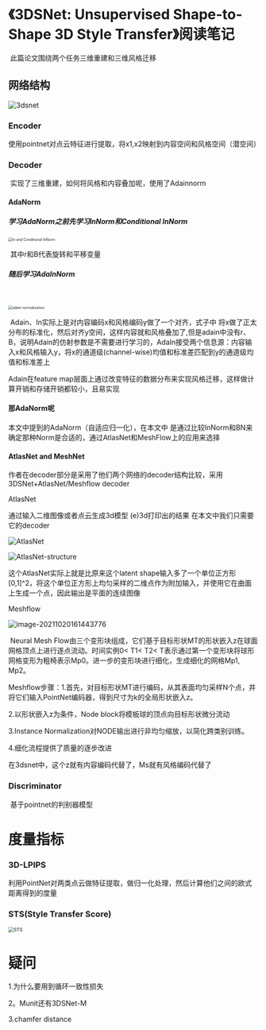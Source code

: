 # 《3DSNet: Unsupervised Shape-to-Shape 3D Style Transfer》阅读笔记

​	此篇论文围绕两个任务三维重建和三维风格迁移

## 网络结构

![3dsnet](D:\typora\Typora\document\picture\3dsnet.png)

### Encoder

​	使用pointnet对点云特征进行提取，将x1,x2映射到内容空间和风格空间（潜空间）

### Decoder

​	实现了三维重建，如何将风格和内容叠加呢，使用了Adainnorm

#### 	AdaNorm

##### 	学习AdaNorm之前先学习InNorm和Conditional InNorm

<img src="D:\typora\Typora\document\picture\In and Conditional InNorm.png" alt="In and Conditional InNorm" style="zoom: 50%;" />

​	其中r和B代表旋转和平移变量

##### 	随后学习AdaInNorm

​	

<img src="D:\typora\Typora\document\picture\adain normalization.png" alt="adain normalization" style="zoom:50%;" />  

​	Adain、In实际上是对内容编码x和风格编码y做了一个对齐，式子中 将x做了正太分布的标准化，然后对齐y空间，这样内容就和风格叠加了,但是adain中没有r、B，说明Adain的仿射参数是不需要进行学习的，AdaIn接受两个信息源：内容输入x和风格输入y，将x的通道级(channel-wise)均值和标准差匹配到y的通道级均值和标准差上



Adain在feature map层面上通过改变特征的数据分布来实现风格迁移，这样做计算开销和存储开销都较小，且易实现



#### 那AdaNorm呢

 本文中提到的AdaNorm（自适应归一化），在本文中 是通过比较InNorm和BN来确定那种Norm是合适的，通过AtlasNet和MeshFlow上的应用来选择

#### AtlasNet and MeshNet

作者在decoder部分是采用了他们两个网络的decoder结构比较，采用3DSNet+AtlasNet/Meshflow decoder

AtlasNet

通过输入二维图像或者点云生成3d模型  (e)3d打印出的结果 在本文中我们只需要它的decoder

![AtlasNet](D:\typora\Typora\document\picture\AtlasNet.png)

![AtlasNet-structure](D:\typora\Typora\document\picture\AtlasNet-structure.png)

这个AtlasNet实际上就是比原来这个latent shape输入多了一个单位正方形[0,1]^2，将这个单位正方形上均匀采样的二维点作为附加输入，并使用它在曲面上生成一个点，因此输出是平面的连续图像



Meshflow

![image-20211020161443776](C:\Users\ZHG\AppData\Roaming\Typora\typora-user-images\image-20211020161443776.png)

​	Neural Mesh Flow由三个变形块组成，它们基于目标形状MT的形状嵌入z在球面网格顶点上进行逐点流动。时间实例0< T1< T2<  T表示通过第一个变形块将球形网格变形为粗椅表示Mp0。进一步的变形块进行细化，生成细化的网格Mp1, Mp2。

​	Meshflow步骤：1.首先，对目标形状MT进行编码，从其表面均匀采样N个点，并将它们输入PointNet编码器，得到尺寸为k的全局形状嵌入z。

2.以形状嵌入z为条件，Node block将模板球的顶点向目标形状微分流动

3.Instance Normalization对NODE输出进行非均匀缩放，以简化跨类别训练。

4.细化流程提供了质量的逐步改进

在3dsnet中，这个z就有内容编码代替了，Ms就有风格编码代替了



### Discriminator

​	基于pointnet的判别器模型



# 度量指标

### 3D-LPIPS

利用PointNet对两类点云做特征提取，做归一化处理，然后计算他们之间的欧式距离得到的度量

### STS(Style Transfer Score)

<img src="D:\typora\Typora\document\picture\STS.png" alt="STS" style="zoom: 67%;" />

# 疑问

1.为什么要用到循环一致性损失

2。Munit还有3DSNet-M

3.chamfer distance



